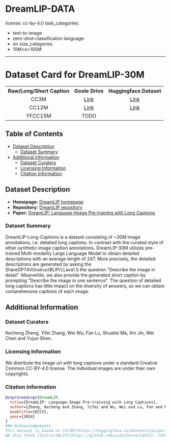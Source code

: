 # DreamLIP-DATA
license: cc-by-4.0
task_categories:
- text-to-image
- zero-shot-classification
language:
- en
size_categories:
- 10M<n<100M
---
# Dataset Card for DreamLIP-30M

<table><tbody>
<!-- START TABLE -->
<!-- TABLE HEADER -->
<th valign="center">Raw/Long/Short Caption</th>
<th valign="center">Goole Drive</th>
<th valign="center">Huggingface Dataset</th>

<!-- TABLE BODY -->
<tr>
<td align="center">CC3M</td>
<td align="center"><a href="https://drive.google.com/file/d/1RPcFS8jrVolA9RzHXD581E8BxR7jYDap/view?usp=sharing">Link</a></td>
<td align="center"><a href="https://huggingface.co/datasets/qidouxiong619/dreamlip_long_captions">Link</a></td>
</tr>
<tr>
<td align="center">CC12M</td>
<td align="center"><a href="https://drive.google.com/file/d/12iUhceznPNWd-l_bGSF5rSnzdruP4Jtr/view?usp=sharing">Link</a></td>
<td align="center"><a href="https://huggingface.co/datasets/qidouxiong619/dreamlip_long_captions">Link</a></td>
</tr>
<tr>
<td align="center">YFCC15M</td>
<td align="center">TODO</td>
</tr>
</tbody></table>


## Table of Contents
- [Dataset Description](#dataset-description)
  - [Dataset Summary](#dataset-summary)
- [Additional Information](#additional-information)
  - [Dataset Curators](#dataset-curators)
  - [Licensing Information](#licensing-information)
  - [Citation Information](#citation-information)

## Dataset Description

- **Homepage:** [DreamLIP homepage](https://zyf0619sjtu.github.io/dream-lip/)
- **Repository:** [DreamLIP repository](https://github.com/zyf0619sjtu/DreamLIP)
- **Paper:** [DreamLIP: Language-Image Pre-training with Long Captions](https://arxiv.org/pdf/2403.17007)

### Dataset Summary

DreamLIP-Long-Captions is a dataset consisting of ~30M image annotations, i.e. detailed long captions. In contrast with the curated style of other synthetic image caption annotations, DreamLIP-30M utilizes pre-trained Multi-modality Large Language Model to obtain detailed descriptions with an average length of 247. More precisely, the detailed descriptions are generated by asking the ShareGPT4V/InstructBLIP/LLava1.5 the question "Describe the image in detail". Meanwhile, we also provide the generated short caption by prompting "Describe the image in one sentence". The question of detailed long captions has little impact on the diversity of answers, so we can obtain comprehensive captions of each image.  

## Additional Information

### Dataset Curators

Kecheng Zheng, Yifei Zhang, Wei Wu, Fan Lu, Shuailei Ma, Xin Jin, Wei Chen and Yujun Shen.

### Licensing Information

We distribute the image url with long captions under a standard Creative Common CC-BY-4.0 license. The individual images are under their own copyrights.

### Citation Information

```bibtex
@inproceedings{DreamLIP,
  title={DreamLIP: Language-Image Pre-training with Long Captions},
  author={Zheng, Kecheng and Zhang, Yifei and Wu, Wei and Lu, Fan and Ma, Shuailei and Jin, Xin and Chen, Wei and Shen, Yujun},
  booktitle={ECCV},
  year={2024}
}
### Acknowledgements
This dataset is based on [CC3M](https://huggingface.co/datasets/pixparse/cc3m-wds), and thanks for the nice work! 
We also thank [InstructBLIP](https://github.com/salesforce/LAVIS), [ShareGPT4V](https://github.com/InternLM/InternLM-XComposer) and [LLAVA](https://github.com/haotian-liu/LLaVA) for the pretrained models.
